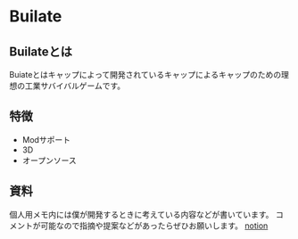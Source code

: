 # Builate

## Builateとは

Buiateとはキャップによって開発されているキャップによるキャップのための理想の工業サバイバルゲームです。

## 特徴

- Modサポート
- 3D
- オープンソース

## 資料

個人用メモ内には僕が開発するときに考えている内容などが書いています。
コメントが可能なので指摘や提案などがあったらぜひお願いします。
[notion](https://kyapp.notion.site/Builate-b36d534175124f7d9833cef119c16d1d)
